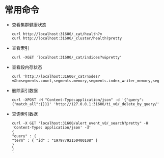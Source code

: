 # 常用命令

+ 查看集群健康状态  
  
  ```
  curl http://localhost:31600/_cat/health?v  
  curl http://localhost:31600/_cluster/health?pretty
  ```

+ 查看索引  
  
  ```
  curl -XGET 'localhost:31600/_cat/indices?v&pretty'  
  ```

+ 查看段内存状态  
  
  ```
  curl 'http://localhost:31600/_cat/nodes?v&h=segments.count,segments.memory,segments.index_writer_memory,segments.version_map_memory,segments.fixed_bitset_memory'  
  ```

+ 删除索引数据  
  
  ```
  curl -XPOST -H "Content-Type:application/json" -d '{"query":{"match_all":{}}}' 'http://127.0.0.1:31600/ti_v0/_delete_by_query/'  
  ```

+ 查询索引数据  
  
  ```
  curl -X GET "localhost:31600/alert_event_v0/_search?pretty" -H 'Content-Type: application/json' -d'
  {
  "query" : {
  "term" : { "id" : "19797792150400108" }
  }
  }
  '
  ```
